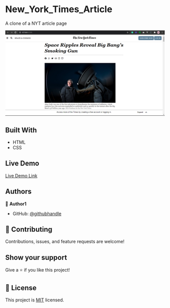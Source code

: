 # New_York_Times_Article

A clone of a NYT article page

![screenshot](./New_York_Times.png)

## Built With

- HTML
- CSS

## Live Demo

[Live Demo Link](https://livedemo.com)

## Authors

👤 **Author1**

- GitHub: [@githubhandle](https://github.com/crappypapa)

## 🤝 Contributing

Contributions, issues, and feature requests are welcome!

## Show your support

Give a ⭐️ if you like this project!

## 📝 License

This project is [MIT](lic.url) licensed.

